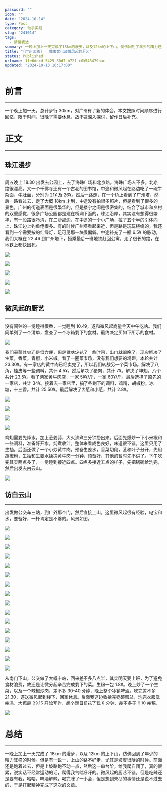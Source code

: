 ```yaml
---
password: ""
icon: ""
date: "2024-10-14"
type: Post
category: 动手实践
slug: "241014"
tags:
  - 情绪表达
summary: 一晚上加上一天完成了18km的漫步，以及12km的上下山，仿佛回到了年少的精力旺盛的时候。但是有一说一，上山的路不好走，尤其是坡度很陡的时候。前面还是跑着过去，但是上坡路跑不动一点，然后这一串台阶，给我爬自闭了，真的很累，说实话不经常运动的话，爬得我气喘吁吁的。微风起的厨艺不错，但是吃辣还是要有我，哈哈，啤酒解辣，喝完眯了一小会，但是想到未尽的事情还是说不过去的，于是打起精神完成了这次的文章。
title: "[广州印象]   城市文化及微风起的厨艺"
status: Published
urlname: 11e6ddcd-5429-80d7-b721-c0b548479bac
updated: "2024-10-13 16:17:00"
---
```


# 前言

---

一个晚上加一天，总计步行 30km，对广州有了新的体会，本文按照时间顺序进行回忆，限于时间，很晚了需要休息，故不做深入探讨，留作日后补充。

# 正文

---

## 珠江漫步

---

周五晚上 18.30 出发去公园上，去了海珠广场和北京路。海珠广场人不多，北京路很漂亮。又一个千佛寺还有一个古老的图书馆，中途和微风起在路边吃了一碗牛杂面，牛肚面，分别为 21¥ 及 26¥。然后一路走，在一个桥上看到了广州塔，然后一路看过去，走了大概 18km 才到，中途没有拍很多照片，但是看到了很多的景色，广州的街道表面是很繁华的，但是楼宇之间是很密集的，结合了城市和乡村的双重感觉，很多广场公园都是建在桥洞下面的，珠江沿岸，其实没有想得很繁华，有一段路很冷清，在二沙那边，在中途的一个小广场，拉了五个半的引体向上，珠江边上钓鱼佬很多。有的时候广州塔看起来近，但是路是玩玩绕绕的，我还看到一个需要按的红绿灯，足可见那一块很偏僻。中途补充了一瓶 6.5¥ 的脉动，我们大概在 22.46 到广州塔下，搭乘最后一班地铁赶回公寓，走了很长的路，在地铁上都快困死。

![](https://bu.dusays.com/2024/10/14/670bf20285de7.jpeg)

![](https://bu.dusays.com/2024/10/14/670bf203a2575.jpeg)

![](https://bu.dusays.com/2024/10/14/670bf206acb35.jpeg)

![](https://bu.dusays.com/2024/10/14/670bf207c2125.jpeg)

![](https://bu.dusays.com/2024/10/14/670bf208ca169.jpeg)

## 微风起的厨艺

---

没有闹钟的一觉睡得很香，一觉睡到 10.49，遂和微风起商量今天中午吃啥。我们简单列了一个清单，盘查了一个冰箱剩下的食材。最终决定买如下所示的食材。

![](https://bu.dusays.com/2024/10/14/670bf209db061.jpeg)

我们买菜其实还是很方便，但是做决定花了一些时间，出门就很晚了，现实解决了生菜，香菜，青椒，小米椒。看了一圈菜市场，没有我们想要的鸡翅，本轮共计 23.30¥。有一家店的黄牛肉已经卖完了，所以我们转战另一个菜市场。解决了八角，桂皮等一些调料，共计 4.5¥。然后解决了猪肉，共计 7¥。解决了坤翅，八个共计 23.5¥。看了两家黄牛肉店，一家 50¥/斤，一家 60¥/斤。最后选择了原先的一家店，共计 34¥。接着去一家店里，搞了些剩下的调料，鸡精，胡椒粉，冰糖，十三香。共计 25.50¥。最后解决了大葱和小葱，共计 2.8¥。

![](https://bu.dusays.com/2024/10/14/670bf20ae8335.jpeg)

![](https://bu.dusays.com/2024/10/14/670bf20c8b1d1.jpeg)

![](https://bu.dusays.com/2024/10/14/670bf20d9f318.jpeg)

![](https://bu.dusays.com/2024/10/14/670bf20eacb30.jpeg)

鸡翅需要先焯水，加上葱姜蒜，大火沸煮三分钟捞出来。后面先爆炒一下小米椒和一些调料，准备好开水，炖煮收汁。整体来看成色良好，味道很不错，这里只用了生抽。后面还做了一个小炒黄牛肉，预备生姜水，香菜切段，茎和叶子分开，先用胡椒粉，生抽和生姜水揉搓黄牛肉一分钟。预备好，其他的暂时先不讲了。下午吃完其实两点多了，一觉睡到接近四点。四点多接近五点的样子，先把锅碗给洗完，然后出发去白云山。

![](https://bu.dusays.com/2024/10/14/670bf20fc7bca.jpeg)

## 访白云山

---

出发做公交车三站，到广外那个门，然后直接上山，这里微风起很有经验，电宝和水，要备好，一杯肯定是不够的。风景如图。

![](https://bu.dusays.com/2024/10/14/670bf210e15f6.jpeg)

![](https://bu.dusays.com/2024/10/14/670bf211ed74f.jpeg)

![](https://bu.dusays.com/2024/10/14/670bf2130c91c.jpeg)

![](https://bu.dusays.com/2024/10/14/670bf2143d3fa.jpeg)

![](https://bu.dusays.com/2024/10/14/670bf215488db.jpeg)

![](https://bu.dusays.com/2024/10/14/670bf21655c01.jpeg)

![](https://bu.dusays.com/2024/10/14/670bf217515ea.jpeg)

![](https://bu.dusays.com/2024/10/14/670bf21852f96.jpeg)

![](https://bu.dusays.com/2024/10/14/670bf2194bb25.jpeg)

![](https://bu.dusays.com/2024/10/14/670bf21a63fa7.jpeg)

![](https://bu.dusays.com/2024/10/14/670bf21b73b6f.jpeg)

![](https://bu.dusays.com/2024/10/14/670bf21c61c25.jpeg)

![](https://bu.dusays.com/2024/10/14/670bf21d826c9.jpeg)

![](https://bu.dusays.com/2024/10/14/670bf21e977d9.jpeg)

![](https://bu.dusays.com/2024/10/14/670bf21f99446.jpeg)

![](https://bu.dusays.com/2024/10/14/670bf220c960f.jpeg)

从南门下山，公交做了大概十站，回来差不多八点半，其实明天要上班，为了避免食材浪费，故还是让微分起辛苦完成剩下的菜。生粉一包 1.8¥。晚上炒了一个生菜，以及一个辣椒炒肉，差不多 30-40 分钟，晚上整个冰镇啤酒。吃完差不多 21.30，遂送微风起到楼下，回家休息。后面我这边收拾完锅碗瓢盆，洗完衣服洗完澡，大概是 23.15 开始写作，想个题目都花了我 8 分钟，差不多于 0.10 完稿。

![](https://bu.dusays.com/2024/10/14/670bf2221adde.jpeg)

# 总结

---

一晚上加上一天完成了 18km 的漫步，以及 12km 的上下山，仿佛回到了年少的精力旺盛的时候。但是有一说一，上山的路不好走，尤其是坡度很陡的时候。前面还是跑着过去，但是上坡路跑不动一点，然后这一串台阶，给我爬自闭了，真的很累，说实话不经常运动的话，爬得我气喘吁吁的。微风起的厨艺不错，但是吃辣还是要有我，哈哈，啤酒解辣，喝完眯了一小会，但是想到未尽的事情还是说不过去的，于是打起精神完成了这次的文章。
